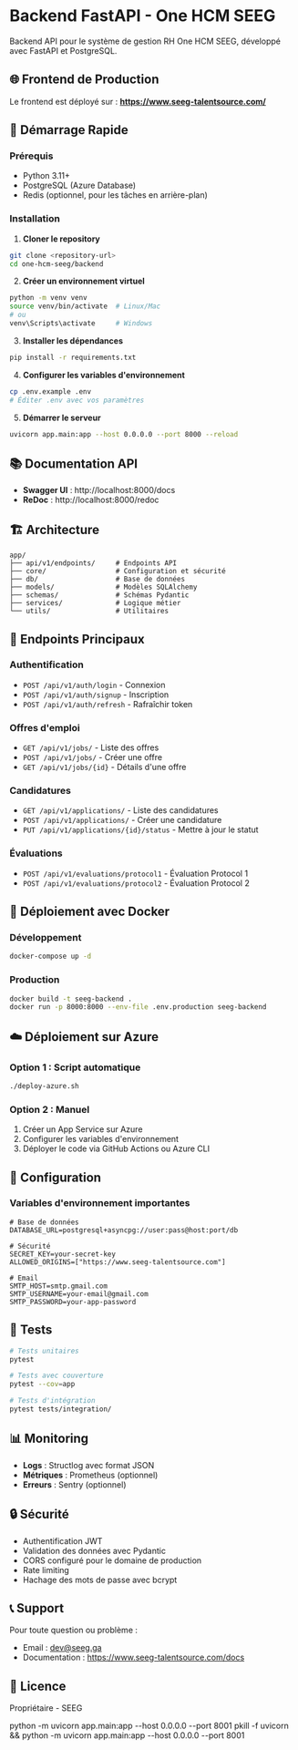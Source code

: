 # Backend FastAPI - One HCM SEEG

Backend API pour le système de gestion RH One HCM SEEG, développé avec FastAPI et PostgreSQL.

## 🌐 Frontend de Production

Le frontend est déployé sur : **https://www.seeg-talentsource.com/**

## 🚀 Démarrage Rapide

### Prérequis

- Python 3.11+
- PostgreSQL (Azure Database)
- Redis (optionnel, pour les tâches en arrière-plan)

### Installation

1. **Cloner le repository**
```bash
git clone <repository-url>
cd one-hcm-seeg/backend
```

2. **Créer un environnement virtuel**
```bash
python -m venv venv
source venv/bin/activate  # Linux/Mac
# ou
venv\Scripts\activate     # Windows
```

3. **Installer les dépendances**
```bash
pip install -r requirements.txt
```

4. **Configurer les variables d'environnement**
```bash
cp .env.example .env
# Éditer .env avec vos paramètres
```

5. **Démarrer le serveur**
```bash
uvicorn app.main:app --host 0.0.0.0 --port 8000 --reload
```

## 📚 Documentation API

- **Swagger UI** : http://localhost:8000/docs
- **ReDoc** : http://localhost:8000/redoc

## 🏗️ Architecture

```
app/
├── api/v1/endpoints/     # Endpoints API
├── core/                 # Configuration et sécurité
├── db/                   # Base de données
├── models/               # Modèles SQLAlchemy
├── schemas/              # Schémas Pydantic
├── services/             # Logique métier
└── utils/                # Utilitaires
```

## 🔐 Endpoints Principaux

### Authentification
- `POST /api/v1/auth/login` - Connexion
- `POST /api/v1/auth/signup` - Inscription
- `POST /api/v1/auth/refresh` - Rafraîchir token

### Offres d'emploi
- `GET /api/v1/jobs/` - Liste des offres
- `POST /api/v1/jobs/` - Créer une offre
- `GET /api/v1/jobs/{id}` - Détails d'une offre

### Candidatures
- `GET /api/v1/applications/` - Liste des candidatures
- `POST /api/v1/applications/` - Créer une candidature
- `PUT /api/v1/applications/{id}/status` - Mettre à jour le statut

### Évaluations
- `POST /api/v1/evaluations/protocol1` - Évaluation Protocol 1
- `POST /api/v1/evaluations/protocol2` - Évaluation Protocol 2

## 🐳 Déploiement avec Docker

### Développement
```bash
docker-compose up -d
```

### Production
```bash
docker build -t seeg-backend .
docker run -p 8000:8000 --env-file .env.production seeg-backend
```

## ☁️ Déploiement sur Azure

### Option 1 : Script automatique
```bash
./deploy-azure.sh
```

### Option 2 : Manuel
1. Créer un App Service sur Azure
2. Configurer les variables d'environnement
3. Déployer le code via GitHub Actions ou Azure CLI

## 🔧 Configuration

### Variables d'environnement importantes

```env
# Base de données
DATABASE_URL=postgresql+asyncpg://user:pass@host:port/db

# Sécurité
SECRET_KEY=your-secret-key
ALLOWED_ORIGINS=["https://www.seeg-talentsource.com"]

# Email
SMTP_HOST=smtp.gmail.com
SMTP_USERNAME=your-email@gmail.com
SMTP_PASSWORD=your-app-password
```

## 🧪 Tests

```bash
# Tests unitaires
pytest

# Tests avec couverture
pytest --cov=app

# Tests d'intégration
pytest tests/integration/
```

## 📊 Monitoring

- **Logs** : Structlog avec format JSON
- **Métriques** : Prometheus (optionnel)
- **Erreurs** : Sentry (optionnel)

## 🔒 Sécurité

- Authentification JWT
- Validation des données avec Pydantic
- CORS configuré pour le domaine de production
- Rate limiting
- Hachage des mots de passe avec bcrypt

## 📞 Support

Pour toute question ou problème :
- Email : dev@seeg.ga
- Documentation : https://www.seeg-talentsource.com/docs

## 📄 Licence

Propriétaire - SEEG

python -m uvicorn app.main:app --host 0.0.0.0 --port 8001
pkill -f uvicorn && python -m uvicorn app.main:app --host 0.0.0.0 --port 8001